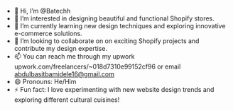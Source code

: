 - 👋 Hi, I’m @Batechh
- 👀 I’m interested in designing beautiful and functional Shopify stores.
- 🌱 I’m currently learning new design techniques and exploring innovative e-commerce solutions.
- 💞️ I’m looking to collaborate on on exciting Shopify projects and contribute my design expertise.
- 📫  You can reach me through my upwork upwork.com/freelancers/~018d7310e99152cf96 or email abdulbasitbamidele16@gmail.com
- 😄 Pronouns: He/Him
- ⚡ Fun fact: I love experimenting with new website design trends and exploring different cultural cuisines!

<!---
Batechh/Batechh is a ✨ special ✨ repository because its `README.md` (this file) appears on your GitHub profile.
You can click the Preview link to take a look at your changes.
--->
